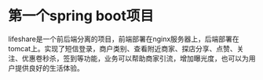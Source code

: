 # 第一个spring boot项目
lifeshare是一个前后端分离的项目，前端部署在nginx服务器上，后端部署在tomcat上。实现了短信登录，商户类别、查看附近商家、探店分享、点赞、关注、优惠卷秒杀，签到等功能，业务可以帮助商家引流，增加曝光度，也可以为用户提供良好的生活体验。
